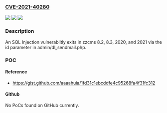 ### [CVE-2021-40280](https://cve.mitre.org/cgi-bin/cvename.cgi?name=CVE-2021-40280)
![](https://img.shields.io/static/v1?label=Product&message=n%2Fa&color=blue)
![](https://img.shields.io/static/v1?label=Version&message=n%2Fa&color=blue)
![](https://img.shields.io/static/v1?label=Vulnerability&message=n%2Fa&color=brighgreen)

### Description

An SQL Injection vulnerablitly exits in zzcms 8.2, 8.3, 2020, and 2021 via the id parameter in admin/dl_sendmail.php.

### POC

#### Reference
- https://gist.github.com/aaaahuia/1fd31c1ebcddfe4c95268fa4f31fc312

#### Github
No PoCs found on GitHub currently.

